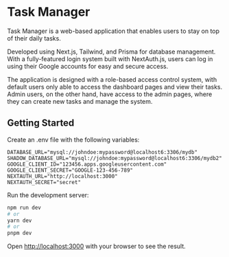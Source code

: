 # Task Manager

Task Manager is a web-based application that enables users to stay on top of their daily tasks.

Developed using Next.js, Tailwind, and Prisma for database management. With a fully-featured login system built with NextAuth.js, users can log in using their Google accounts for easy and secure access.

The application is designed with a role-based access control system, with default users only able to access the dashboard pages and view their tasks. Admin users, on the other hand, have access to the admin pages, where they can create new tasks and manage the system.

## Getting Started

Create an .env file with the following variables:

```
DATABASE_URL="mysql://johndoe:mypassword@localhost6:3306/mydb"
SHADOW_DATABASE_URL="mysql://johndoe:mypassword@localhost6:3306/mydb2"
GOOGLE_CLIENT_ID="123456.apps.googleusercontent.com"
GOOGLE_CLIENT_SECRET="GOOGLE-123-456-789"
NEXTAUTH_URL="http://localhost:3000"
NEXTAUTH_SECRET="secret"
```

Run the development server:

```bash
npm run dev
# or
yarn dev
# or
pnpm dev
```

Open [http://localhost:3000](http://localhost:3000) with your browser to see the result.
